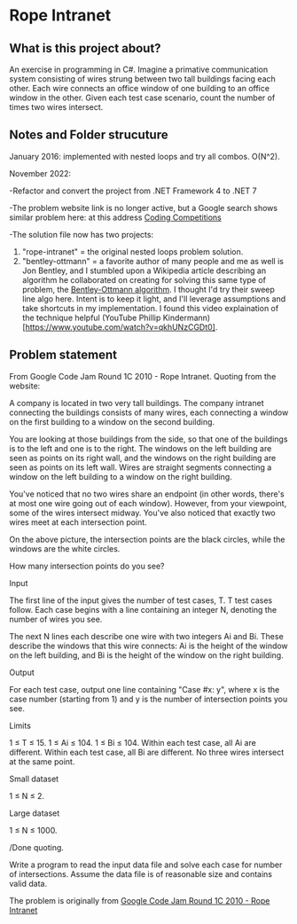 # Rope Intranet

## What is this project about?

An exercise in programming in C#.  Imagine a primative communication system consisting of wires strung
between two tall buildings facing each other.  Each wire connects an office window of one building
to an office window in the other.  Given each test case scenario, count the
number of times two wires intersect.

## Notes and Folder strucuture

January 2016: implemented with nested loops and try all combos.  O(N^2).

November 2022:

-Refactor and convert the project from .NET Framework 4 to .NET 7

-The problem website link is no longer active, but a Google search shows similar problem here:
at this address [Coding Competitions](https://codingcompetitions.withgoogle.com/codejam/round/0000000000432ccd/000000000043315a)

-The solution file now has two projects:
1.  "rope-intranet" = the original nested loops problem solution.
2.  "bentley-ottmann" = a favorite author of many people and me as well is Jon Bentley, and I stumbled upon a
Wikipedia article describing an algorithm he collaborated on creating for solving this same type of problem,
the [Bentley-Ottmann algorithm](https://en.wikipedia.org/wiki/Bentley%E2%80%93Ottmann_algorithm).
I thought I'd try their sweep line algo here.  Intent is to keep it light, and I'll leverage
assumptions and take shortcuts in my implementation.
I found this video explaination of the technique helpful
(YouTube Phillip Kindermann)[https://www.youtube.com/watch?v=qkhUNzCGDt0].

## Problem statement

From Google Code Jam Round 1C 2010 - Rope Intranet.  Quoting from the website:

A company is located in two very tall buildings. The company
intranet connecting the buildings consists of many wires,
each connecting a window on the first building to a window
on the second building.

You are looking at those buildings from the side, so that
one of the buildings is to the left and one is to the right.
The windows on the left building are seen as points on its
right wall, and the windows on the right building are seen
as points on its left wall. Wires are straight segments
connecting a window on the left building to a window on the
right building.

You've noticed that no two wires share an endpoint (in other
words, there's at most one wire going out of each window).
However, from your viewpoint, some of the wires intersect
midway. You've also noticed that exactly two wires meet at
each intersection point.

On the above picture, the intersection points are the black
circles, while the windows are the white circles.

How many intersection points do you see?

Input

The first line of the input gives the number of test cases,
T. T test cases follow. Each case begins with a line
containing an integer N, denoting the number of wires you
see.

The next N lines each describe one wire with two integers Ai
and Bi. These describe the windows that this wire connects:
Ai is the height of the window on the left building, and Bi
is the height of the window on the right building.

Output

For each test case, output one line containing "Case #x: y",
where x is the case number (starting from 1) and y is the
number of intersection points you see.

Limits

1 ≤ T ≤ 15.
1 ≤ Ai ≤ 104.
1 ≤ Bi ≤ 104.
Within each test case, all Ai are different.
Within each test case, all Bi are different.
No three wires intersect at the same point.

Small dataset

1 ≤ N ≤ 2.

Large dataset

1 ≤ N ≤ 1000.

/Done quoting.

Write a program to read the input data file and solve each case for number of intersections.  Assume the data file is of reasonable size and contains valid data.

The problem is originally from [Google Code Jam Round 1C 2010 - Rope Intranet](https://code.google.com/codejam/contest/619102/dashboard)
